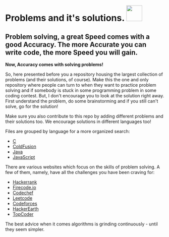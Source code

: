 # Problems and it's solutions.   <img src="https://m-mooga.com/rubix_cube.jpg" width="50">

## Problem solving, a great Speed comes with a good Accuracy. The more Accurate you can write code, the more Speed you will gain.

**Now, Accuracy comes with solving problems!**

So, here presented before you a repository housing the largest collection of problems (and their solutions, of course). Make this the one and only repository where people can turn to when they want to practice problem solving and if somebody is stuck in some programming problem in some coding contest. But, I don't encourage you to look at the solution right away. First understand the problem, do some brainstorming and if you still can't solve, go for the solution!

Make sure you also contribute to this repo by adding different problems and their solutions too. We encourage solutions in different languages too!

Files are grouped by language for a more organized search:

* [C](/C)
* [ColdFusion](/ColdFusion)
* [Java](/Java)
* [JavaScript](/JavaScript)


There are various websites which focus on the skills of problem solving. A few of them, namely, have all the challenges you have been craving for: 
* [Hackerrank](https://www.hackerrank.com/)
* [Firecode.io](https://www.firecode.io/)
* [Codechef](https://www.codechef.com/)
* [Leetcode](https://leetcode.com/)
* [Codeforces](http://codeforces.com/)
* [HackerEarth](https://www.hackerearth.com/)
* [TopCoder](https://www.topcoder.com/)


The best advice when it comes algorithms is grinding continuously - until they seem simpler. 
